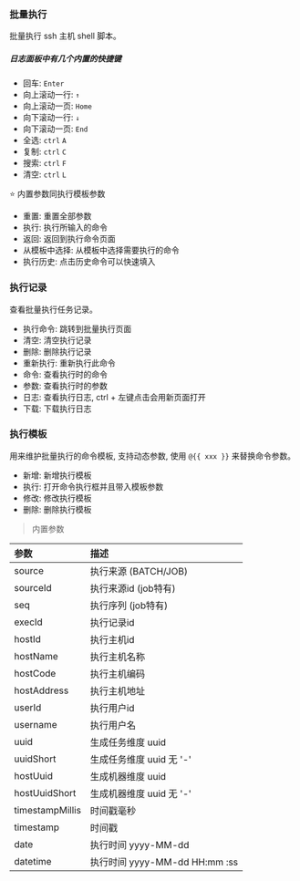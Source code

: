 ### 批量执行

批量执行 ssh 主机 shell 脚本。

##### 日志面板中有几个内置的快捷键

* 回车: `Enter`
* 向上滚动一行: `↑`
* 向上滚动一页: `Home`
* 向下滚动一行: `↓`
* 向下滚动一页: `End`
* 全选: `ctrl` `A`
* 复制: `ctrl` `C`
* 搜索: `ctrl` `F`
* 清空: `ctrl` `L`

⭐ 内置参数同执行模板参数

* 重置: 重置全部参数
* 执行: 执行所输入的命令
* 返回: 返回到执行命令页面
* 从模板中选择: 从模板中选择需要执行的命令
* 执行历史: 点击历史命令可以快速填入

### 执行记录

查看批量执行任务记录。

* 执行命令: 跳转到批量执行页面
* 清空: 清空执行记录
* 删除: 删除执行记录
* 重新执行: 重新执行此命令
* 命令: 查看执行时的命令
* 参数: 查看执行时的参数
* 日志: 查看执行日志, ctrl + 左键点击会用新页面打开
* 下载: 下载执行日志

### 执行模板

用来维护批量执行的命令模板, 支持动态参数, 使用 `@{{ xxx }}` 来替换命令参数。

* 新增: 新增执行模板
* 执行: 打开命令执行框并且带入模板参数
* 修改: 修改执行模板
* 删除: 删除执行模板

> 内置参数

| 参数              | 描述                        |
|:----------------|:--------------------------|
| source          | 执行来源 (BATCH/JOB)          |
| sourceId        | 执行来源id (job特有)            |
| seq             | 执行序列 (job特有)              |
| execId          | 执行记录id                    |
| hostId          | 执行主机id                    | 
| hostName        | 执行主机名称                    |
| hostCode        | 执行主机编码                    |
| hostAddress     | 执行主机地址                    |
| userId          | 执行用户id                    |
| username        | 执行用户名                     |
| uuid            | 生成任务维度 uuid               |
| uuidShort       | 生成任务维度 uuid 无 '-'         |
| hostUuid        | 生成机器维度 uuid               |
| hostUuidShort   | 生成机器维度 uuid 无 '-'         |
| timestampMillis | 时间戳毫秒                     |
| timestamp       | 时间戳                       |
| date            | 执行时间 yyyy-MM-dd           |
| datetime        | 执行时间 yyyy-MM-dd HH:mm :ss |

